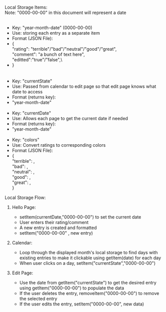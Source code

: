 Local Storage Items:\
Note: "0000-00-00" in this document will represent a date
<br><br>
- Key: "year-month-date" (0000-00-00) 
- Use: storing each entry as a separate item
- Format (JSON File):
- {\
      "rating":   "terrible"/"bad"/"neutral"/"good"/"great",\
      "comment": "a bunch of text here",\
      "editted":"true"/"false",\
- }\
<br><br>
- Key: "currentState"
- Use: Passed from calendar to edit page 
       so that edit page knows what date to access
- Format (returns key):
- "year-month-date"
<br><br>
- Key: "currentDate"
- Use: Allows each page to get the current date if needed
- Format (returns key):
- "year-month-date"
<br><br>
- Key: "colors"
- Use: Convert ratings to corresponding colors
- Format (JSON File):
- {\
        "terrible": ,\
        "bad": ,\
        "neutral": ,\
        "good": ,\
        "great": ,\
  }


Local Storage Flow:
1) Hello Page:
    - setItem(currentDate,"0000-00-00") to set the current date
    - User enters their rating/comment
    - A new entry is created and formatted
    - setItem("0000-00-00" , new entry)
  
2) Calendar:
   - Loop through the displayed month's local storage to find days with existing entries
     to make it clickable using getItem(date) for each day
   - When user clicks on a day, setItem("currentState","0000-00-00")

3) Edit Page:
   - Use the date from getItem("currentState") to get the desired entry using 
    getItem("0000-00-00") to populate the data
   - If the user deletes the entry, removeItem("0000-00-00") to remove the selected entry
   - If the user edits the entry, setItem("0000-00-00", new data)



